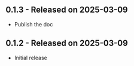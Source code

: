 0.1.3 - Released on 2025-03-09
------------------------------
* Publish the doc

0.1.2 - Released on 2025-03-09
------------------------------
* Initial release

